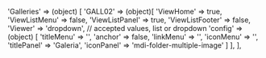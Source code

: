 <!-- IDEAL CONFIGURATION FOR THE MODEL -->

'Galleries' => (object) [
    'GALL02' => (object)[
        'ViewHome' => true,
        'ViewListMenu' => false,
        'ViewListPanel' => true,
        'ViewListFooter' => false,
        'Viewer' => 'dropdown', // accepted values, list or dropdown
        'config' => (object) [
            'titleMenu' => '',
            'anchor' =>  false,
            'linkMenu' => '',
            'iconMenu' => '',
            'titlePanel' => 'Galeria',
            'iconPanel' => 'mdi-folder-multiple-image'
        ]
    ],
], 
